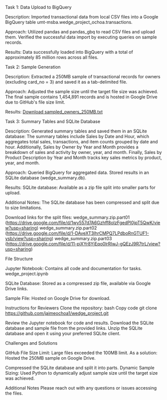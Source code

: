Task 1: Data Upload to BigQuery

Description: Imported transactional data from local CSV files into a Google BigQuery table umt-msba.wedge_project_ochoa.transactions.

Approach: Utilized pandas and pandas_gbq to read CSV files and upload them.
Verified the successful data import by executing queries on sample records.

Results: Data successfully loaded into BigQuery with a total of approximately 85 million rows across all files.


Task 2: Sample Generation

Description: Extracted a 250MB sample of transactional records for owners (excluding card_no = 3) and saved it as a tab-delimited file.

Approach: Adjusted the sample size until the target file size was achieved.
The final sample contains 1,454,891 records and is hosted in Google Drive due to GitHub's file size limit.

Results: [Download sampled_owners_250MB.txt](https://drive.google.com/file/d/1u9yqHtiYTzSKQQbPErYPoHtsHtvSlx7P/view?usp=sharing)


Task 3: Summary Tables and SQLite Database

Description: Generated summary tables and saved them in an SQLite database:
The summary tables include Sales by Date and Hour, which aggregates total sales, transactions, and item counts grouped by date and hour. Additionally, Sales by Owner by Year and Month provides a breakdown of sales and activity by owner, year, and month. Finally, Sales by Product Description by Year and Month tracks key sales metrics by product, year, and month.

Approach: Queried BigQuery for aggregated data.
Stored results in an SQLite database (wedge_summary.db).

Results: SQLite database: Available as a zip file split into smaller parts for upload.

Additional Notes: The SQLite database has been compressed and split due to size limitations.

Download links for the split files:
wedge_summary.zip.part01 (https://drive.google.com/file/d/1wy557d7A6Gzhff8oIzFgedPl0jpT5QwK/view?usp=sharing)
wedge_summary.zip.part02 (https://drive.google.com/file/d/1-DAveXT3lhrCMPQ7LPdboRnGTUF1-ysb/view?usp=sharing)
wedge_summary.zip.part03 (https://drive.google.com/file/d/11-piXYr8YjEqo0lrRIwJ-gQEzJ9R7trL/view?usp=sharing)

File Structure

Jupyter Notebook: Contains all code and documentation for tasks.
wedge_project.ipynb

SQLite Database: Stored as a compressed zip file, available via Google Drive links.

Sample File: Hosted on Google Drive for download.

Instructions for Reviewers
Clone the repository:
bash
Copy code
git clone https://github.com/jaimeochoa1/wedge_project.git

Review the Jupyter notebook for code and results.
Download the SQLite database and sample file from the provided links.
Unzip the SQLite database and open it using your preferred SQLite client.

Challenges and Solutions

GitHub File Size Limit: Large files exceeded the 100MB limit. 
As a solution: Hosted the 250MB sample on Google Drive.

Compressed the SQLite database and split it into parts.
Dynamic Sample Sizing: Used Python to dynamically adjust sample size until the target size was achieved.

Additional Notes
Please reach out with any questions or issues accessing the files.



